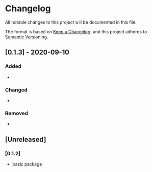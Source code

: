 # Changelog
All notable changes to this project will be documented in this file.

The format is based on [Keep a Changelog](https://keepachangelog.com/en/1.0.0/),
and this project adheres to [Semantic Versioning](https://semver.org/spec/v2.0.0.html).

## [0.1.3] - 2020-09-10
### Added
- 

### Changed
- 

### Removed
-

## [Unreleased]
### [0.1.2]
- basic package